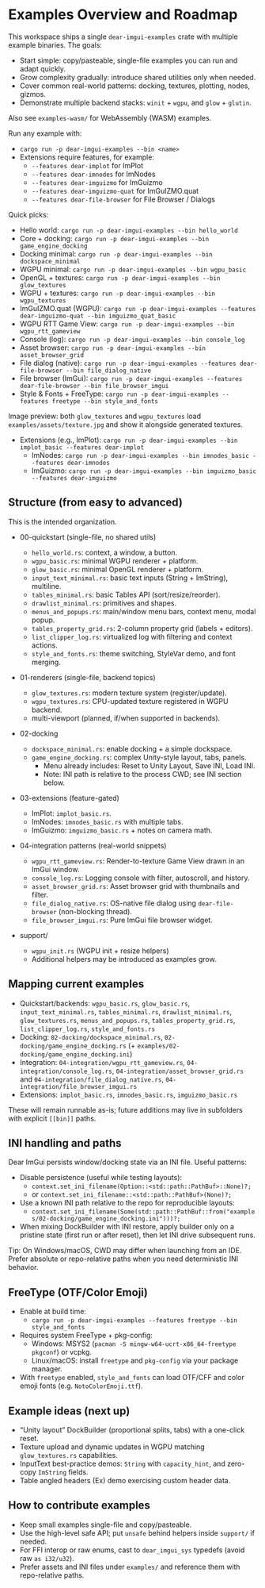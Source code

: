# Examples Overview and Roadmap

This workspace ships a single `dear-imgui-examples` crate with multiple example binaries. The goals:

- Start simple: copy/pasteable, single-file examples you can run and adapt quickly.
- Grow complexity gradually: introduce shared utilities only when needed.
- Cover common real-world patterns: docking, textures, plotting, nodes, gizmos.
- Demonstrate multiple backend stacks: `winit` + `wgpu`, and `glow` + `glutin`.

Also see `examples-wasm/` for WebAssembly (WASM) examples.

Run any example with:

- `cargo run -p dear-imgui-examples --bin <name>`
- Extensions require features, for example:
  - `--features dear-implot` for ImPlot
  - `--features dear-imnodes` for ImNodes
  - `--features dear-imguizmo` for ImGuizmo
  - `--features dear-imguizmo-quat` for ImGuIZMO.quat
  - `--features dear-file-browser` for File Browser / Dialogs

Quick picks:

- Hello world: `cargo run -p dear-imgui-examples --bin hello_world`
- Core + docking: `cargo run -p dear-imgui-examples --bin game_engine_docking`
- Docking minimal: `cargo run -p dear-imgui-examples --bin dockspace_minimal`
- WGPU minimal: `cargo run -p dear-imgui-examples --bin wgpu_basic`
- OpenGL + textures: `cargo run -p dear-imgui-examples --bin glow_textures`
- WGPU + textures: `cargo run -p dear-imgui-examples --bin wgpu_textures`
- ImGuIZMO.quat (WGPU): `cargo run -p dear-imgui-examples --features dear-imguizmo-quat --bin imguizmo_quat_basic`
- WGPU RTT Game View: `cargo run -p dear-imgui-examples --bin wgpu_rtt_gameview`
- Console (log): `cargo run -p dear-imgui-examples --bin console_log`
- Asset browser: `cargo run -p dear-imgui-examples --bin asset_browser_grid`
- File dialog (native): `cargo run -p dear-imgui-examples --features dear-file-browser --bin file_dialog_native`
- File browser (ImGui): `cargo run -p dear-imgui-examples --features dear-file-browser --bin file_browser_imgui`
- Style & Fonts + FreeType: `cargo run -p dear-imgui-examples --features freetype --bin style_and_fonts`

Image preview: both `glow_textures` and `wgpu_textures` load `examples/assets/texture.jpg` and show it alongside generated textures.
- Extensions (e.g., ImPlot): `cargo run -p dear-imgui-examples --bin implot_basic --features dear-implot`
  - ImNodes: `cargo run -p dear-imgui-examples --bin imnodes_basic --features dear-imnodes`
  - ImGuizmo: `cargo run -p dear-imgui-examples --bin imguizmo_basic --features dear-imguizmo`

## Structure (from easy to advanced)

This is the intended organization.

- 00-quickstart (single-file, no shared utils)
  - `hello_world.rs`: context, a window, a button.
  - `wgpu_basic.rs`: minimal WGPU renderer + platform.
  - `glow_basic.rs`: minimal OpenGL renderer + platform.
  - `input_text_minimal.rs`: basic text inputs (String + ImString), multiline.
  - `tables_minimal.rs`: basic Tables API (sort/resize/reorder).
  - `drawlist_minimal.rs`: primitives and shapes.
  - `menus_and_popups.rs`: main/window menu bars, context menu, modal popup.
  - `tables_property_grid.rs`: 2-column property grid (labels + editors).
  - `list_clipper_log.rs`: virtualized log with filtering and context actions.
  - `style_and_fonts.rs`: theme switching, StyleVar demo, and font merging.

- 01-renderers (single-file, backend topics)
  - `glow_textures.rs`: modern texture system (register/update).
  - `wgpu_textures.rs`: CPU-updated texture registered in WGPU backend.
  - multi-viewport (planned, if/when supported in backends).

- 02-docking
  - `dockspace_minimal.rs`: enable docking + a simple dockspace.
  - `game_engine_docking.rs`: complex Unity-style layout, tabs, panels.
    - Menu already includes: Reset to Unity Layout, Save INI, Load INI.
    - Note: INI path is relative to the process CWD; see INI section below.

- 03-extensions (feature-gated)
  - ImPlot: `implot_basic.rs`.
  - ImNodes: `imnodes_basic.rs` with multiple tabs.
  - ImGuizmo: `imguizmo_basic.rs` + notes on camera math.

- 04-integration patterns (real-world snippets)
  - `wgpu_rtt_gameview.rs`: Render-to-texture Game View drawn in an ImGui window.
  - `console_log.rs`: Logging console with filter, autoscroll, and history.
  - `asset_browser_grid.rs`: Asset browser grid with thumbnails and filter.
  - `file_dialog_native.rs`: OS-native file dialog using `dear-file-browser` (non-blocking thread).
  - `file_browser_imgui.rs`: Pure ImGui file browser widget.

- support/
  - `wgpu_init.rs` (WGPU init + resize helpers)
  - Additional helpers may be introduced as examples grow.

## Mapping current examples

- Quickstart/backends: `wgpu_basic.rs`, `glow_basic.rs`, `input_text_minimal.rs`, `tables_minimal.rs`, `drawlist_minimal.rs`, `glow_textures.rs`, `menus_and_popups.rs`, `tables_property_grid.rs`, `list_clipper_log.rs`, `style_and_fonts.rs`
- Docking: `02-docking/dockspace_minimal.rs`, `02-docking/game_engine_docking.rs` (+ `examples/02-docking/game_engine_docking.ini`)
- Integration: `04-integration/wgpu_rtt_gameview.rs`, `04-integration/console_log.rs`, `04-integration/asset_browser_grid.rs`
  and `04-integration/file_dialog_native.rs`, `04-integration/file_browser_imgui.rs`
- Extensions: `implot_basic.rs`, `imnodes_basic.rs`, `imguizmo_basic.rs`

These will remain runnable as-is; future additions may live in subfolders with explicit `[[bin]]` paths.

## INI handling and paths

Dear ImGui persists window/docking state via an INI file. Useful patterns:

- Disable persistence (useful while testing layouts):
  - `context.set_ini_filename(Option::<std::path::PathBuf>::None)?;`
  - or `context.set_ini_filename::<std::path::PathBuf>(None)?;`
- Use a known INI path relative to the repo for reproducible layouts:
  - `context.set_ini_filename(Some(std::path::PathBuf::from("examples/02-docking/game_engine_docking.ini")))?;`
- When mixing DockBuilder with INI restore, apply builder only on a pristine state (first run or after reset), then let INI drive subsequent runs.

Tip: On Windows/macOS, CWD may differ when launching from an IDE. Prefer absolute or repo-relative paths when you need deterministic INI behavior.

## FreeType (OTF/Color Emoji)

- Enable at build time:
  - `cargo run -p dear-imgui-examples --features freetype --bin style_and_fonts`
- Requires system FreeType + pkg-config:
  - Windows: MSYS2 (`pacman -S mingw-w64-ucrt-x86_64-freetype pkgconf`) or vcpkg.
  - Linux/macOS: install `freetype` and `pkg-config` via your package manager.
- With `freetype` enabled, `style_and_fonts` can load OTF/CFF and color emoji fonts (e.g. `NotoColorEmoji.ttf`).

## Example ideas (next up)

- “Unity layout” DockBuilder (proportional splits, tabs) with a one-click reset.
- Texture upload and dynamic updates in WGPU matching `glow_textures.rs` capabilities.
- InputText best-practice demos: `String` with `capacity_hint`, and zero-copy `ImString` fields.
- Table angled headers (Ex) demo exercising custom header data.

## How to contribute examples

- Keep small examples single-file and copy/pasteable.
- Use the high-level safe API; put `unsafe` behind helpers inside `support/` if needed.
- For FFI interop or raw enums, cast to `dear_imgui_sys` typedefs (avoid raw `as i32/u32`).
- Prefer assets and INI files under `examples/` and reference them with repo-relative paths.
